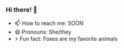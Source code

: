 ### Hi there! 🍕
- 📫 How to reach me: SOON
- 😄 Pronouns: She/they
- ⚡ Fun fact: Foxes are my favorite animals
<!--
**jukkiprincess/jukkiprincess** is a ✨ _special_ ✨ repository because its `README.md` (this file) appears on your GitHub profile.

Here are some ideas to get you started:

- 🔭 I’m currently working on ...
- 🌱 I’m currently learning ...
- 👯 I’m looking to collaborate on ...
- 🤔 I’m looking for help with ...
- 💬 Ask me about ...
- 📫 How to reach me: ...
- 😄 Pronouns: ...
- ⚡ Fun fact: ...
-->
